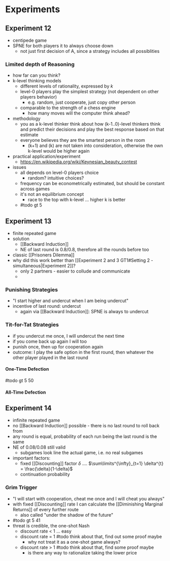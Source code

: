 # Experiments
## Experiment 12
- centipede game
- SPNE for both players it to always choose down
	- not just first decision of A, since a strategy includes all possiblities

### Limited depth of Reasoning
- how far can you think?
- k-level thinking models
	- different levels of rationality, expressed by $k$
	- level-0 players play the simplest strategy (not dependent on other players behavior)
		- e.g. random, just cooperate, just copy other person
	- comparable to the strength of a chess engine
		- how many moves will the computer think ahead?
- methodology
	- you as a k-level thinker think about how (k-1..0)-level thinkers think and predict their decisions and play the best response based on that estimate
	- everyone believes they are the smartest person in the room
		- (k+1) and (k) are not taken into consideration, otherwise the own k-level would be higher again
- practical application/experiment
	- https://en.wikipedia.org/wiki/Keynesian_beauty_contest
- issues
	- all depends on level-0 players choice
		- random? intuitive choices? 
	- frequency can be econometrically estimated, but should be constant across games
	- it's not an equilibrium concept
		- race to the top with k-level ... higher k is better
	- #todo gt 5 

## Experiment 13
- finite repeated game
- solution
	- [[Backward Induction]]
	- NE of last round is 0.8/0.8, therefore all the rounds before too
- classic [[Prisoners Dilemma]]
- why did this work better than [[Experiment 2 and 3 GT1#Setting 2 - simultaneous|Experiment 2]]?
	- only 2 partners - easier to collude and communicate
	- 
### Punishing Strategies
- "I start higher and undercut when I am being undercut"
- incentive of last round: undercut
	- again via [[Backward Induction]]: SPNE is always to undercut

### Tit-for-Tat Strategies
- if you undercut me once, I will undercut the next time
- if you come back up again I will too
- punish once, then up for cooperation again
- outcome: I play the safe option in the first round, then whatever the other player played in the last round

#### One-Time Defection
#todo gt 5 50

#### All-Time Defection

## Experiment 14
- infinite repeated game
- no [[Backward Induction]] possible - there is no last round to roll back from
- any round is equal, probability of each run being the last round is the same
- NE of 0.08/0.08 still valid
	- subgames look line the actual game, i.e. no real subgames
- important factors:
	- fixed [[Discounting]] factor $\delta$ .... $\sum\limits^{\infty}_{t=1} \delta^{t} = \frac{\delta}{1-\delta}$
	- continuation probability

### Grim Trigger
- "I will start with cooperation, cheat me once and I will cheat you always"
- with fixed [[Discounting]] rate I can calculate the [[Diminishing Marginal Returns]] of every further route
	- also called "under the shadow of the future"
- #todo gt 5 41
- threat is credible, the one-shot Nash
	- discount rate < 1 ... easy
	- discount rate = 1 #todo think about that, find out some proof maybe
		- why not treat it as a one-shot game always?
	- discount rate > 1 #todo think about that, find some proof maybe
		- is there any way to rationalize taking the lower price

